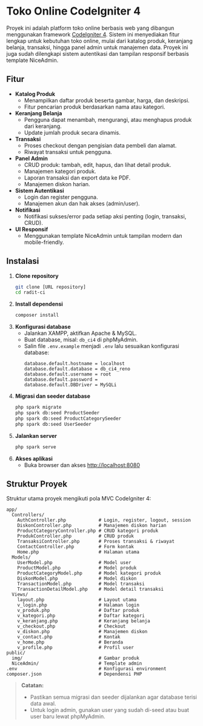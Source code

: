 # Toko Online CodeIgniter 4

Proyek ini adalah platform toko online berbasis web yang dibangun menggunakan framework [CodeIgniter 4](https://codeigniter.com/). Sistem ini menyediakan fitur lengkap untuk kebutuhan toko online, mulai dari katalog produk, keranjang belanja, transaksi, hingga panel admin untuk manajemen data. Proyek ini juga sudah dilengkapi sistem autentikasi dan tampilan responsif berbasis template NiceAdmin.

## Fitur

- **Katalog Produk**
  - Menampilkan daftar produk beserta gambar, harga, dan deskripsi.
  - Fitur pencarian produk berdasarkan nama atau kategori.
- **Keranjang Belanja**
  - Pengguna dapat menambah, mengurangi, atau menghapus produk dari keranjang.
  - Update jumlah produk secara dinamis.
- **Transaksi**
  - Proses checkout dengan pengisian data pembeli dan alamat.
  - Riwayat transaksi untuk pengguna.
- **Panel Admin**
  - CRUD produk: tambah, edit, hapus, dan lihat detail produk.
  - Manajemen kategori produk.
  - Laporan transaksi dan export data ke PDF.
  - Manajemen diskon harian.
- **Sistem Autentikasi**
  - Login dan register pengguna.
  - Manajemen akun dan hak akses (admin/user).
- **Notifikasi**
  - Notifikasi sukses/error pada setiap aksi penting (login, transaksi, CRUD).
- **UI Responsif**
  - Menggunakan template NiceAdmin untuk tampilan modern dan mobile-friendly.

## Instalasi

1. **Clone repository**
   ```bash
   git clone [URL repository]
   cd radit-ci
   ```
2. **Install dependensi**
   ```bash
   composer install
   ```
3. **Konfigurasi database**
   - Jalankan XAMPP, aktifkan Apache & MySQL.
   - Buat database, misal: `db_ci4` di phpMyAdmin.
   - Salin file `.env.example` menjadi `.env` lalu sesuaikan konfigurasi database:
     ```
     database.default.hostname = localhost
     database.default.database = db_ci4_reno
     database.default.username = root
     database.default.password =
     database.default.DBDriver = MySQLi
     ```
4. **Migrasi dan seeder database**
   ```bash
   php spark migrate
   php spark db:seed ProductSeeder
   php spark db:seed ProductCategorySeeder
   php spark db:seed UserSeeder
   ```
5. **Jalankan server**
   ```bash
   php spark serve
   ```
6. **Akses aplikasi**
   - Buka browser dan akses [http://localhost:8080](http://localhost:8080)

## Struktur Proyek

Struktur utama proyek mengikuti pola MVC CodeIgniter 4:

```
app/
  Controllers/
    AuthController.php            # Login, register, logout, session
    DiskonController.php          # Manajemen diskon harian
    ProductCategoryController.php # CRUD kategori produk
    ProdukController.php          # CRUD produk
    TransaksiController.php       # Proses transaksi & riwayat
    ContactController.php         # Form kontak
    Home.php                      # Halaman utama
  Models/
    UserModel.php                 # Model user
    ProductModel.php              # Model produk
    ProductCategoryModel.php      # Model kategori produk
    DiskonModel.php               # Model diskon
    TransactionModel.php          # Model transaksi
    TransactionDetailModel.php    # Model detail transaksi
  Views/
    layout.php                    # Layout utama
    v_login.php                   # Halaman login
    v_produk.php                  # Daftar produk
    v_kategori.php                # Daftar kategori
    v_keranjang.php               # Keranjang belanja
    v_checkout.php                # Checkout
    v_diskon.php                  # Manajemen diskon
    v_contact.php                 # Kontak
    v_home.php                    # Beranda
    v_profile.php                 # Profil user
public/
  img/                            # Gambar produk
  NiceAdmin/                      # Template admin
.env                              # Konfigurasi environment
composer.json                     # Dependensi PHP
```

> **Catatan:**  
> - Pastikan semua migrasi dan seeder dijalankan agar database terisi data awal.
> - Untuk login admin, gunakan user yang sudah di-seed atau buat user baru lewat phpMyAdmin.
